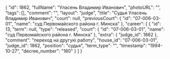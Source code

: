 {
    "id": 1862,
    "fullName": "Уласень Владимир Иванович",
    "photoURL": "",
    "tags": [],
    "comment": "",
    "layout": "judge",
    "title": "Судья Уласень Владимир Иванович",
    "court": null,
    "previousCourt": {
        "id": "07-006-03-01",
        "name": "суд Первомайского района г. Минска"
    },
    "career": [
        {
            "id": 13,
            "term": null,
            "type": "released",
            "court": {
                "id": "07-006-03-01",
                "name": "суд Первомайского района г. Минска"
            },
            "extra": {
                "judge_id": 1862
            },
            "comment": "переход на другую работу",
            "house_id": "07-006-03-01",
            "judge_id": 1862,
            "position": "судья",
            "term_type": "",
            "timestamp": "1994-10-27",
            "decree_number": "180"
        }
    ]
}